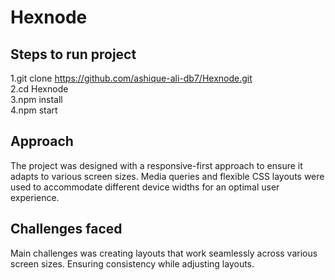 # Hexnode

## Steps to run project
1.git clone https://github.com/ashique-ali-db7/Hexnode.git  
2.cd Hexnode  
3.npm install  
4.npm start

## Approach
The project was designed with a responsive-first approach to ensure it adapts to various screen sizes.
Media queries and flexible CSS layouts were used to accommodate different device widths for an optimal user experience.

## Challenges faced
Main challenges was creating layouts that work seamlessly across various screen sizes. Ensuring consistency while adjusting layouts.
